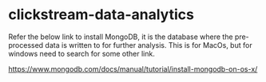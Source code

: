 # clickstream-data-analytics

Refer the below link to install MongoDB, it is the database where the pre-processed data is written to for further analysis. This is for MacOs, but for windows need to search for some other link.

https://www.mongodb.com/docs/manual/tutorial/install-mongodb-on-os-x/



